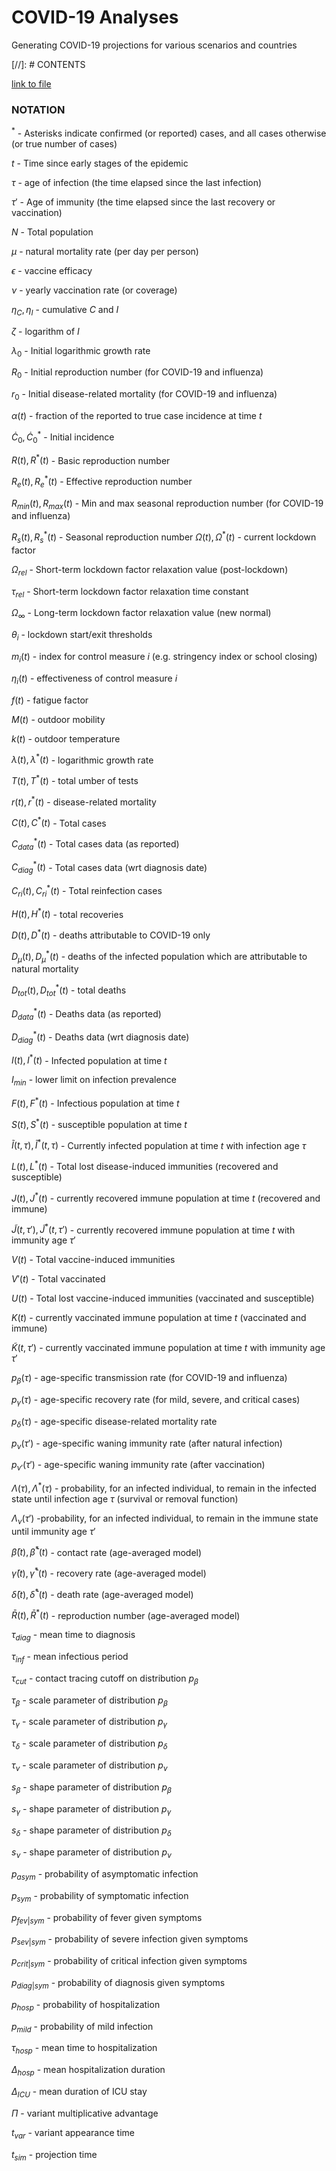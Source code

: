  
# COVID-19 Analyses

Generating COVID-19 projections for various scenarios and countries

[//]: # CONTENTS


[link to file](scenarios/DEU-scenario-comparison.html)


### NOTATION



$^*$ - Asterisks indicate confirmed (or reported) cases, and all cases otherwise (or true number of cases) 

$t$ - Time since early stages of the epidemic

$\tau$   - age of infection (the time elapsed since the last infection)

$\tau'$ - Age of immunity (the time elapsed since the last recovery or vaccination)

$N$ - Total population

${\mu}$ - natural mortality rate (per day per person)

${\epsilon}$ - vaccine efficacy

${\nu}$  - yearly vaccination rate (or coverage) 

${\eta_C},{\eta_I}$ - cumulative $C$ and $I$

$\zeta$ - logarithm of $I$

$\lambda_0$ - Initial logarithmic growth rate

$R_0$ - Initial reproduction number (for COVID-19 and influenza)

$r_0$ - Initial disease-related  mortality (for COVID-19 and influenza)

$\alpha(t)$ - fraction of the reported to true  case incidence at time $t$

$\dot{C}_0,\dot{C}^*_0$ - Initial incidence

$R(t),R^*(t)$ - Basic reproduction number

$R_e(t),R^*_e(t)$ - Effective reproduction number

$R_{min}(t),R_{max}(t)$ - Min and max seasonal reproduction number  (for COVID-19 and influenza)

$R_s(t),R^*_s(t)$ - Seasonal reproduction number
$\Omega(t),\Omega^*(t)$ - current lockdown factor 

$\Omega_{rel}$ - Short-term lockdown factor relaxation value  (post-lockdown)

$\tau_{rel}$ - Short-term lockdown factor relaxation time constant  

$\Omega_{\infty}$ - Long-term lockdown factor relaxation value   (new normal)

$\theta_i$ - lockdown start/exit thresholds

$m_i(t)$ - index for control measure $i$ (e.g. stringency index or school closing)

$\eta_i(t)$ - effectiveness of control measure $i$ 

$f(t)$ - fatigue factor

$M(t)$ - outdoor mobility

$k(t)$ - outdoor temperature

$\lambda(t),\lambda^*(t)$ -  logarithmic growth rate

$T(t),T^*(t)$ - total umber of tests

$r(t),r^*(t)$ -  disease-related  mortality

$C(t),C^*(t)$ - Total cases 

$C^*_{data}(t)$ - Total cases data (as reported)

$C^*_{diag}(t)$ - Total cases data (wrt diagnosis date)

$C_{ri}(t),C_{ri}^*(t)$ - Total reinfection cases 

$H(t),H^*(t)$ - total recoveries

${D}(t),{D}^*(t)$ - deaths attributable to COVID-19 only

${D}_{\mu}(t),{D}^*_{\mu}(t)$ - deaths of the infected population which are attributable to natural mortality

${D}_{tot}(t),{D}_{tot}^*(t)$ - total deaths 

$D^*_{data}(t)$ - Deaths data (as reported)

$D^*_{diag}(t)$ - Deaths data (wrt diagnosis date)

$I(t),I^*(t)$ - Infected population at time $t$

$I_{min}$ -  lower limit on infection prevalence

$F(t),F^*(t)$ - Infectious population at time $t$

$S(t),S^*(t)$ -  susceptible population at time $t$

$\tilde{I}(t,\tau),\tilde{I}^*(t,\tau)$ - Currently infected population at time $t$ with  infection age $\tau$ 

$L(t),L^*(t)$ - Total lost disease-induced immunities (recovered and susceptible)

$J(t),J^*(t)$ - currently recovered  immune  population at time $t$ (recovered and immune)

$\tilde{J}(t,\tau'),\tilde{J}^*(t,\tau')$ - currently recovered immune population at time $t$ with  immunity age $\tau'$ 

$V(t)$ - Total vaccine-induced immunities

$V'(t)$ - Total vaccinated

$U(t)$ - Total lost vaccine-induced immunities (vaccinated and susceptible)

$K(t)$ - currently vaccinated immune  population at time $t$ (vaccinated and immune)

$\tilde{K}(t,\tau')$ - currently vaccinated immune  population at time $t$ with  immunity age $\tau'$ 

$p_{\beta}(\tau)$ - age-specific transmission rate (for COVID-19 and influenza)

$p_{\gamma}(\tau)$ - age-specific  recovery rate (for mild, severe, and critical cases)

$p_{\delta}(\tau)$ - age-specific  disease-related mortality rate

$p_{\nu}(\tau')$ - age-specific  waning immunity rate (after natural infection)

$p_{\nu'}(\tau')$ - age-specific  waning immunity rate (after vaccination)

$\Lambda(\tau),\Lambda^*(\tau)$ - probability, for an
infected individual, to remain in the infected state until infection age $\tau$ (survival or removal function)

$\Lambda_{\nu}(\tau')$ -probability, for an
infected individual, to remain in the immune state until immunity age $\tau'$

$\bar{\beta}(t),\bar{\beta}^*(t)$ -  contact rate (age-averaged model)

$\bar{\gamma}(t),\bar{\gamma}^*(t)$ -   recovery rate (age-averaged model)

$\bar{\delta}(t),\bar{\delta}^*(t)$ -  death rate (age-averaged model)

$\bar{R}(t),\bar{R}^*(t)$ -  reproduction number (age-averaged model)

$\tau_{diag}$ - mean time to diagnosis 

$\tau_{inf}$ - mean  infectious period

$\tau_{cut}$ - contact tracing cutoff on distribution $p_{\beta}$ 

$\tau_{\beta}$ - scale parameter of distribution $p_{\beta}$ 

$\tau_{\gamma}$ - scale parameter of distribution $p_{\gamma}$ 

$\tau_{\delta}$ - scale parameter of distribution $p_{\delta}$ 

$\tau_{\nu}$ - scale parameter of distribution $p_{\nu}$ 

$s_{\beta}$ - shape parameter of distribution $p_{\beta}$ 

$s_{\gamma}$ - shape parameter of distribution $p_{\gamma}$ 

$s_{\delta}$ - shape parameter of distribution $p_{\delta}$ 

$s_{\nu}$ - shape parameter of distribution $p_{\nu}$ 

$p_{asym}$  - probability of asymptomatic infection

$p_{sym}$ - probability of symptomatic infection

$p_{fev | sym}$ - probability of fever given symptoms 

$p_{sev|sym}$ - probability of severe infection given symptoms 

$p_{crit|sym}$ - probability of critical infection given symptoms 

$p_{diag | sym}$ - probability of diagnosis given symptoms 

$p_{hosp}$  - probability of hospitalization

$p_{mild}$ - probability of mild infection

$\tau_{hosp}$ - mean time to hospitalization

$\Delta_{hosp}$ - mean hospitalization duration 

$\Delta_{ICU}$ - mean duration of ICU  stay

$\Pi$ - variant multiplicative advantage

$t_{var}$ - variant appearance time

$t_{sim}$ - projection time



